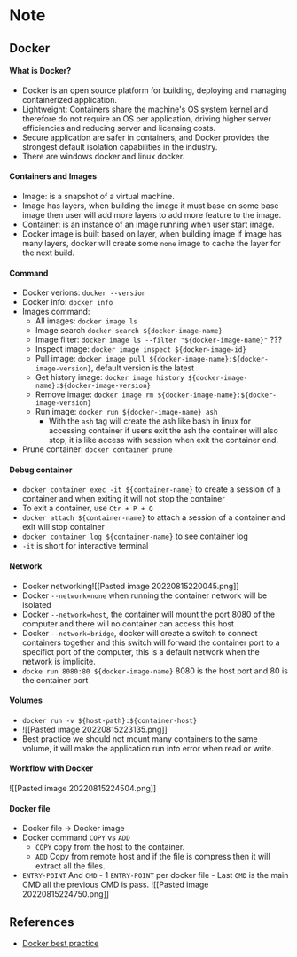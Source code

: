 # Note
## Docker
#### What is Docker? 
- Docker is an open source platform for building, deploying and managing containerized application.
- Lightweight: Containers share the machine's OS system kernel and therefore do not require an OS per application, driving higher server efficiencies and reducing server and licensing costs.
- Secure application are safer in containers, and Docker provides the strongest default isolation capabilities in the industry.
- There are windows docker and linux docker.
#### Containers and Images
- Image: is a snapshot of a virtual machine.
- Image has layers, when building the image it must base on some base image then user will add more layers to add more feature to the image.
- Container: is an instance of an image running when user start image.
- Docker image is built based on layer, when building image if image has many layers, docker will create some `none` image to cache the layer for the next build.
#### Command
- Docker verions: `docker --version`
- Docker info: `docker info`
- Images command:
	- All images: `docker image ls`
	- Image search `docker search ${docker-image-name}`
	- Image filter: `docker image ls --filter "${docker-image-name}"` ???
	- Inspect image: `docker image inspect ${docker-image-id}`
	- Pull image: `docker image pull ${docker-image-name}:${docker-image-version}`, default version is the latest
	- Get history image: `docker image history ${docker-image-name}:${docker-image-version}`
	- Remove image: `docker image rm ${docker-image-name}:${docker-image-version}`
	- Run image: `docker run ${docker-image-name} ash`
		- With the `ash` tag will create the ash like bash in linux for accessing container if users exit the ash the container will also stop, it is like access with session when exit the container end.
- Prune container: `docker container prune`
#### Debug container
- `docker container exec -it ${container-name}` to create a session of a container and when exiting it will not stop the container 
- To exit a container, use `Ctr + P + Q`
- `docker attach ${container-name}` to attach a session of a container and exit will stop container
- `docker container log ${container-name}` to see container log
- `-it` is short for interactive terminal
#### Network
- Docker networking![[Pasted image 20220815220045.png]]
- Docker `--network=none` when running the container network will be isolated
- Docker `--network=host`, the container will mount the port 8080 of the computer and there will no container can access this host
- Docker `--network=bridge`, docker will create a switch to connect containers together and this switch will forward the container port to a specifict port of the computer, this is a default network when the network is implicite.
- `docke run 8080:80 ${docker-image-name}` 8080 is the host port and 80 is the container port
#### Volumes
- `docker run -v ${host-path}:${container-host}`
- ![[Pasted image 20220815223135.png]]
- Best practice we should not mount many containers to the same volume, it will make the application run into error when read or write.
#### Workflow with Docker
![[Pasted image 20220815224504.png]]
#### Docker file
- Docker file → Docker image
- Docker command `COPY` vs `ADD`
	- `COPY` copy from the host to the container.
	- `ADD` Copy from remote host and if the file is compress then it will extract all the files.
- `ENTRY-POINT` And `CMD`
		- 1 `ENTRY-POINT` per docker file
		- Last `CMD` is the main CMD all the previous CMD is pass.
![[Pasted image 20220815224750.png]]
## References
- [Docker best practice](https://docs.docker.com/develop/develop-images/dockerfile_best-practices)
